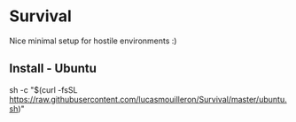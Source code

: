 Survival
========

Nice minimal setup for hostile environments :)

Install - Ubuntu
-----------------
sh -c "$(curl -fsSL https://raw.githubusercontent.com/lucasmouilleron/Survival/master/ubuntu.sh)"


